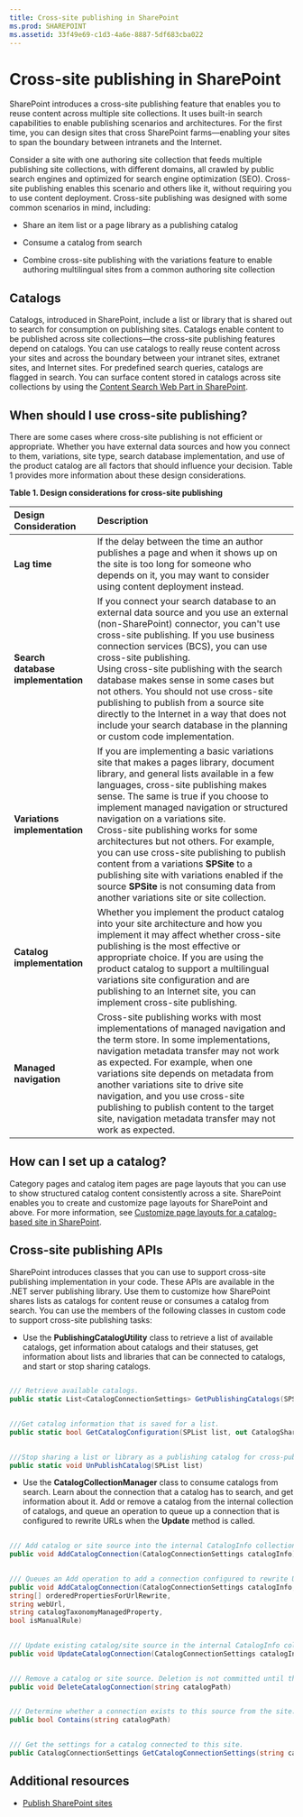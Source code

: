 ```yaml
---
title: Cross-site publishing in SharePoint
ms.prod: SHAREPOINT
ms.assetid: 33f49e69-c1d3-4a6e-8887-5df683cba022
---
```



# Cross-site publishing in SharePoint

SharePoint introduces a cross-site publishing feature that enables you to reuse content across multiple site collections. It uses built-in search capabilities to enable publishing scenarios and architectures. For the first time, you can design sites that cross SharePoint farms—enabling your sites to span the boundary between intranets and the Internet.
  
    
    

Consider a site with one authoring site collection that feeds multiple publishing site collections, with different domains, all crawled by public search engines and optimized for search engine optimization (SEO). Cross-site publishing enables this scenario and others like it, without requiring you to use content deployment.
Cross-site publishing was designed with some common scenarios in mind, including:
  
    
    


- Share an item list or a page library as a publishing catalog
    
  
- Consume a catalog from search
    
  
- Combine cross-site publishing with the variations feature to enable authoring multilingual sites from a common authoring site collection
    
  

## Catalogs
<a name="SP15_CrossSitePublising_Catalog"> </a>

Catalogs, introduced in SharePoint, include a list or library that is shared out to search for consumption on publishing sites. Catalogs enable content to be published across site collections—the cross-site publishing features depend on catalogs. You can use catalogs to really reuse content across your sites and across the boundary between your intranet sites, extranet sites, and Internet sites. For predefined search queries, catalogs are flagged in search. You can surface content stored in catalogs across site collections by using the  [Content Search Web Part in SharePoint](content-search-web-part-in-sharepoint.md).
  
    
    

## When should I use cross-site publishing?
<a name="SP15_CrossSitePublising_WhenShouldIUseCrossSitePublishing"> </a>

There are some cases where cross-site publishing is not efficient or appropriate. Whether you have external data sources and how you connect to them, variations, site type, search database implementation, and use of the product catalog are all factors that should influence your decision. Table 1 provides more information about these design considerations.
  
    
    

**Table 1. Design considerations for cross-site publishing**


|**Design Consideration**|**Description**|
|:-----|:-----|
|**Lag time** <br/> |If the delay between the time an author publishes a page and when it shows up on the site is too long for someone who depends on it, you may want to consider using content deployment instead.  <br/> |
|**Search database implementation** <br/> |If you connect your search database to an external data source and you use an external (non-SharePoint) connector, you can't use cross-site publishing. If you use business connection services (BCS), you can use cross-site publishing.  <br/> Using cross-site publishing with the search database makes sense in some cases but not others. You should not use cross-site publishing to publish from a source site directly to the Internet in a way that does not include your search database in the planning or custom code implementation.  <br/> |
|**Variations implementation** <br/> |If you are implementing a basic variations site that makes a pages library, document library, and general lists available in a few languages, cross-site publishing makes sense. The same is true if you choose to implement managed navigation or structured navigation on a variations site.  <br/> Cross-site publishing works for some architectures but not others. For example, you can use cross-site publishing to publish content from a variations **SPSite** to a publishing site with variations enabled if the source **SPSite** is not consuming data from another variations site or site collection. <br/> |
|**Catalog implementation** <br/> |Whether you implement the product catalog into your site architecture and how you implement it may affect whether cross-site publishing is the most effective or appropriate choice. If you are using the product catalog to support a multilingual variations site configuration and are publishing to an Internet site, you can implement cross-site publishing.  <br/> |
|**Managed navigation** <br/> |Cross-site publishing works with most implementations of managed navigation and the term store. In some implementations, navigation metadata transfer may not work as expected. For example, when one variations site depends on metadata from another variations site to drive site navigation, and you use cross-site publishing to publish content to the target site, navigation metadata transfer may not work as expected.  <br/> |
   

## How can I set up a catalog?
<a name="SP15_CrossSitePublising_WhenShouldIUseCrossSitePublishing"> </a>

Category pages and catalog item pages are page layouts that you can use to show structured catalog content consistently across a site. SharePoint enables you to create and customize page layouts for SharePoint and above. For more information, see  [Customize page layouts for a catalog-based site in SharePoint](https://msdn.microsoft.com/en-us/library/office/dn144674.aspx 
).
  
    
    

## Cross-site publishing APIs
<a name="SP15_CrossSitePublising_CrossSitePublishingAPIs"> </a>

SharePoint introduces classes that you can use to support cross-site publishing implementation in your code. These APIs are available in the .NET server publishing library. Use them to customize how SharePoint shares lists as catalogs for content reuse or consumes a catalog from search. You can use the members of the following classes in custom code to support cross-site publishing tasks:
  
    
    

- Use the **PublishingCatalogUtility** class to retrieve a list of available catalogs, get information about catalogs and their statuses, get information about lists and libraries that can be connected to catalogs, and start or stop sharing catalogs.
    
    
    


```cs
  
/// Retrieve available catalogs.
public static List<CatalogConnectionSettings> GetPublishingCatalogs(SPSite site, int startRow, int numberOfRows, string filterText, out int totalNumberOfCatalogs)
```


    
    


```cs
  
///Get catalog information that is saved for a list.
public static bool GetCatalogConfiguration(SPList list, out CatalogShareSettings catalogSettings, out string selectedTaxonomyField)
```


    
    


```cs
  
///Stop sharing a list or library as a publishing catalog for cross-publishing content reuse.
public static void UnPublishCatalog(SPList list)
```

- Use the **CatalogCollectionManager** class to consume catalogs from search. Learn about the connection that a catalog has to search, and get information about it. Add or remove a catalog from the internal collection of catalogs, and queue an operation to queue up a connection that is configured to rewrite URLs when the **Update** method is called.
    
    
    


```cs
  
/// Add catalog or site source into the internal CatalogInfo collection, but the source is not persisted into the property bag.
public void AddCatalogConnection(CatalogConnectionSettings catalogInfo)
```


    
    


```cs
  
/// Queues an Add operation to add a connection configured to rewrite URLs. The connection is added to the store when the Update method is called.
public void AddCatalogConnection(CatalogConnectionSettings catalogInfo, 
string[] orderedPropertiesForUrlRewrite,
string webUrl, 
string catalogTaxonomyManagedProperty,
bool isManualRule)
```


    
    


```cs
  
/// Update existing catalog/site source in the internal CatalogInfo collection. Edits are not committed until the Update method is called.
public void UpdateCatalogConnection(CatalogConnectionSettings catalogInfo)
```


    
    


```cs
  
/// Remove a catalog or site source. Deletion is not committed until the Update method is called.
public void DeleteCatalogConnection(string catalogPath)
```


    
    


```cs
  
/// Determine whether a connection exists to this source from the site.
public bool Contains(string catalogPath)
```


    
    


```cs
  
/// Get the settings for a catalog connected to this site.
public CatalogConnectionSettings GetCatalogConnectionSettings(string catalogPath)
```


## Additional resources
<a name="bk_addresources"> </a>


-  [Publish SharePoint sites](publish-sharepoint-sites.md)
    
  

